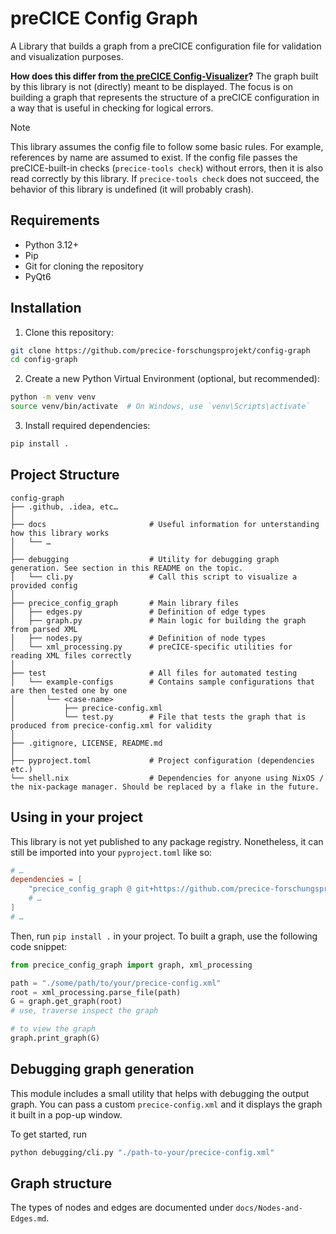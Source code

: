 # preCICE Config Graph

A Library that builds a graph from a preCICE configuration file for validation and visualization purposes.

**How does this differ from [the preCICE Config-Visualizer](https://github.com/precice/config-visualizer)?** The graph built by this library is not (directly) meant to be displayed. The focus is on building a graph that represents the structure of a preCICE configuration in a way that is useful in checking for logical errors.

> [!NOTE]
> This library assumes the config file to follow some basic rules. For example, references by name are assumed to exist.
> If the config file passes the preCICE-built-in checks (`precice-tools check`) without errors, then it is also read correctly by this library. If `precice-tools check` does not succeed, the behavior of this library is undefined (it will probably crash).

## Requirements

- Python 3.12+
- Pip
- Git for cloning the repository
- PyQt6

## Installation

1. Clone this repository:
```bash
git clone https://github.com/precice-forschungsprojekt/config-graph
cd config-graph
```
2. Create a new Python Virtual Environment (optional, but recommended):
```bash
python -m venv venv
source venv/bin/activate  # On Windows, use `venv\Scripts\activate`
```
3. Install required dependencies:
```bash
pip install .
```

## Project Structure

```
config-graph
├── .github, .idea, etc…
│
├── docs                       # Useful information for unterstanding how this library works
│   └── …
│
├── debugging                  # Utility for debugging graph generation. See section in this README on the topic.
│   └── cli.py                 # Call this script to visualize a provided config
│
├── precice_config_graph       # Main library files
│   ├── edges.py               # Definition of edge types
│   ├── graph.py               # Main logic for building the graph from parsed XML
│   ├── nodes.py               # Definition of node types
│   └── xml_processing.py      # preCICE-specific utilities for reading XML files correctly
│
├── test                       # All files for automated testing
│   └── example-configs        # Contains sample configurations that are then tested one by one
│       └── <case-name>
│           ├── precice-config.xml
│           └── test.py        # File that tests the graph that is produced from precice-config.xml for validity
│
├── .gitignore, LICENSE, README.md
│
├── pyproject.toml             # Project configuration (dependencies etc.)
└── shell.nix                  # Dependencies for anyone using NixOS / the nix-package manager. Should be replaced by a flake in the future.
```

## Using in your project

This library is not yet published to any package registry. Nonetheless, it can still be imported into your `pyproject.toml` like so:

```toml
# …
dependencies = [
    "precice_config_graph @ git+https://github.com/precice-forschungsprojekt/config-graph.git",
    # …
]
# …
```

Then, run `pip install .` in your project. To built a graph, use the following code snippet:

```python
from precice_config_graph import graph, xml_processing

path = "./some/path/to/your/precice-config.xml"
root = xml_processing.parse_file(path)
G = graph.get_graph(root)
# use, traverse inspect the graph

# to view the graph
graph.print_graph(G)
```

## Debugging graph generation

This module includes a small utility that helps with debugging the output graph. You can pass a custom `precice-config.xml` and it displays the graph it built in a pop-up window.

To get started, run

```bash
python debugging/cli.py "./path-to-your/precice-config.xml"
```

## Graph structure

The types of nodes and edges are documented under `docs/Nodes-and-Edges.md`.
